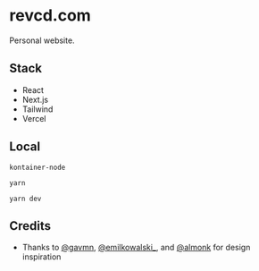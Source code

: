 # revcd.com

Personal website.

## Stack

- React
- Next.js
- Tailwind
- Vercel

## Local

```
kontainer-node
```

```
yarn
```

```
yarn dev
```

## Credits

- Thanks to [@gavmn](https://twitter.com/gavmn),
  [@emilkowalski\_](https://twitter.com/emilkowalski_), and [@almonk](https://twitter.com/almonk)
  for design inspiration
